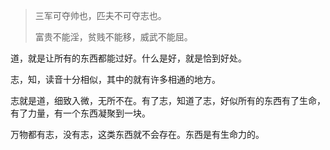 > 三军可夺帅也，匹夫不可夺志也。
>
> 富贵不能淫，贫贱不能移，威武不能屈。

道，就是让所有的东西都能过好。什么是好，就是恰到好处。

志，知，读音十分相似，其中的就有许多相通的地方。

志就是道，细致入微，无所不在。有了志，知道了志，好似所有的东西有了生命，有了力量，有一个东西凝聚到一块。

万物都有志，没有志，这类东西就不会存在。东西是有生命力的。

